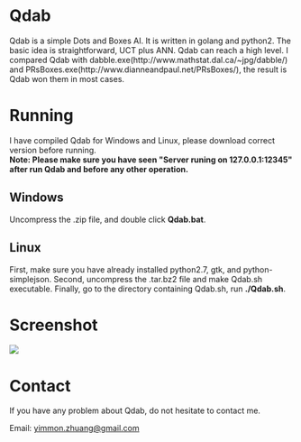 <h1>Qdab</h1>
Qdab is a simple Dots and Boxes AI. It is written in golang and python2. The basic idea is straightforward, UCT plus ANN.
Qdab can reach a high level. I compared Qdab with dabble.exe(http://www.mathstat.dal.ca/~jpg/dabble/) and PRsBoxes.exe(http://www.dianneandpaul.net/PRsBoxes/), the result is Qdab won them in most cases.

<h1>Running</h1>
I have compiled Qdab for Windows and Linux, please download correct version before running.<br/>
<b>Note: Please make sure you have seen "Server runing on 127.0.0.1:12345" after run Qdab and before any other operation.</b>

<h2>Windows</h2>
Uncompress the .zip file, and double click <b>Qdab.bat</b>. 

<h2>Linux</h2>
First, make sure you have already installed python2.7, gtk, and python-simplejson.
Second, uncompress the .tar.bz2 file and make Qdab.sh executable. 
Finally, go to the directory containing Qdab.sh, run <b>./Qdab.sh</b>.

<h1>Screenshot</h1>
<img src="http://i.imgur.com/Krp4h89.png" />

<h1>Contact</h1>
If you have any problem about Qdab, do not hesitate to contact me.

Email: yimmon.zhuang@gmail.com

